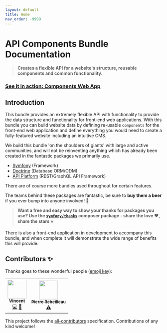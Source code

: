 ```yaml
---
layout: default
title: Home
nav_order: -9999
---
```


# API Components Bundle Documentation

>__Creates a flexible API for a website's structure, reusable components and common functionality.__

### **[See it in action: Components Web App](https://github.com/components-web-app/components-web-app)**

## Introduction
This bundle provides an extremely flexible API with functionality to provide the data structure and functionality for front-end web applications. With this bundle you can build website data by defining re-usable `components` for the front-end web application and define everything you would need to create a fully-featured website including an intuitive CMS.

We build this bundle 'on the shoulders of giants' with large and active communities, and will not be reinventing anything which has already been created in the fantastic packages we primarily use.
- [Symfony](https://symfony.com/) (Framework)
- [Doctrine](https://www.doctrine-project.org/) (Database ORM/ODM)
- [API Platform](https://api-platform.com/) (REST/GraphQL API Framework)

There are of course more bundles used throughout for certain features.

The teams behind these packages are fantastic, be sure to __buy them a beer__ if you ever bump into anyone involved! :beer:

> __Want a free and easy way to show your thanks for packages you use? Use the [`symfony/thanks`](https://github.com/symfony/thanks) composer package - share the love :heart:, share the stars :star:__

There is also a front-end application in development to accompany this bundle, and when complete it will demonstrate the wide range of benefits this will provide.

## Contributors ✨

Thanks goes to these wonderful people ([emoji key](https://allcontributors.org/docs/en/emoji-key)):

<!-- ALL-CONTRIBUTORS-LIST:START - Do not remove or modify this section -->
<!-- prettier-ignore-start -->
<!-- markdownlint-disable -->
<table>
  <tr>
    <td align="center"><a href="https://les-tilleuls.coop"><img src="https://avatars1.githubusercontent.com/u/407859?v=4" width="60px;" alt=""/><br /><sub><b>Vincent</b></sub></a><br /><a href="https://github.com/components-web-app/api-components-bundle/commits?author=vincentchalamon" title="Code">💻</a> <a href="#ideas-vincentchalamon" title="Ideas, Planning, & Feedback">🤔</a></td>
    <td align="center"><a href="https://github.com/PierreRebeilleau"><img src="https://avatars1.githubusercontent.com/u/49146882?v=4" width="60px;" alt=""/><br /><sub><b>Pierre Rebeilleau</b></sub></a><br /><a href="https://github.com/components-web-app/api-components-bundle/commits?author=PierreRebeilleau" title="Tests">⚠️</a></td>
  </tr>
</table>

<!-- markdownlint-enable -->
<!-- prettier-ignore-end -->
<!-- ALL-CONTRIBUTORS-LIST:END -->

This project follows the [all-contributors](https://github.com/all-contributors/all-contributors) specification. Contributions of any kind welcome!
